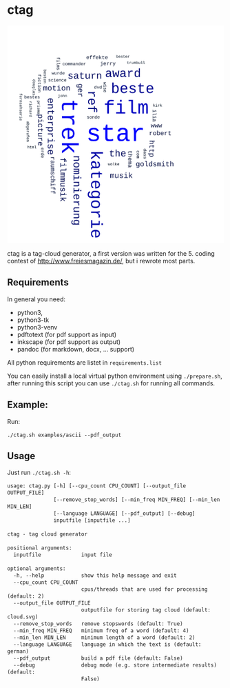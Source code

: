 # ctag

![example cloud](cloud.svg)

ctag is a tag-cloud generator, a first version was written for the 5. coding contest of http://www.freiesmagazin.de/, but i rewrote most parts.

## Requirements

In general you need:

* python3,
* python3-tk
* python3-venv
* pdftotext (for pdf support as input)
* inkscape (for pdf support as output)
* pandoc (for markdown, docx, ... support)

All python requirements are listet in `requirements.list`

You can easily install a local virtual python environment using `./prepare.sh`, after running this script
you can use `./ctag.sh` for running all commands.

Example:
--------
Run:
```
./ctag.sh examples/ascii --pdf_output
```

Usage
-----
Just run `./ctag.sh -h`:
```
usage: ctag.py [-h] [--cpu_count CPU_COUNT] [--output_file OUTPUT_FILE]
               [--remove_stop_words] [--min_freq MIN_FREQ] [--min_len MIN_LEN]
               [--language LANGUAGE] [--pdf_output] [--debug]
               inputfile [inputfile ...]

ctag - tag cloud generator

positional arguments:
  inputfile             input file

optional arguments:
  -h, --help            show this help message and exit
  --cpu_count CPU_COUNT
                        cpus/threads that are used for processing (default: 2)
  --output_file OUTPUT_FILE
                        outputfile for storing tag cloud (default: cloud.svg)
  --remove_stop_words   remove stopswords (default: True)
  --min_freq MIN_FREQ   minimum freq of a word (default: 4)
  --min_len MIN_LEN     minimum length of a word (default: 2)
  --language LANGUAGE   language in which the text is (default: german)
  --pdf_output          build a pdf file (default: False)
  --debug               debug mode (e.g. store intermediate results) (default:
                        False)


```

